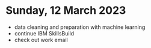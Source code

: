 # Sunday, 12 March 2023

- data cleaning and preparation with machine learning
- continue IBM SkillsBuild
- check out work email
